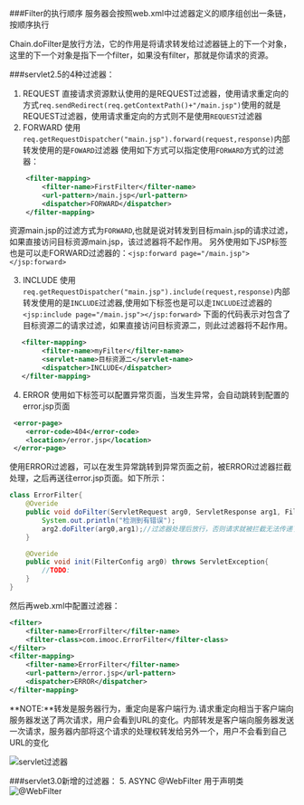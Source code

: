 ###Filter的执行顺序
服务器会按照web.xml中过滤器定义的顺序组创出一条链，按顺序执行

Chain.doFilter是放行方法，它的作用是将请求转发给过滤器链上的下一个对象，这里的下一个对象是指下一个filter，如果没有filter，那就是你请求的资源。


###servlet2.5的4种过滤器：

1. REQUEST
直接请求资源默认使用的是REQUEST过滤器，使用请求重定向的方式`req.sendRedirect(req.getContextPath()+"/main.jsp")`使用的就是REQUEST过滤器，使用请求重定向的方式则不是使用`REQUEST`过滤器
2. FORWARD
使用`req.getRequestDispatcher("main.jsp").forward(request,response)`内部转发使用的是`FOWARD`过滤器
使用如下方式可以指定使用`FORWARD`方式的过滤器：

```xml
    <filter-mapping>
        <filter-name>FirstFilter</filter-name>
        <url-pattern>/main.jsp</url-pattern>
        <dispatcher>FORWARD</dispatcher>
    </filter-mapping>
```
资源main.jsp的过滤方式为`FORWARD`,也就是说对转发到目标main.jsp的请求过滤，如果直接访问目标资源main.jsp，该过滤器将不起作用。
另外使用如下JSP标签也是可以走FORWARD过滤器的：`<jsp:forward page="/main.jsp"></jsp:forward>`

3. INCLUDE
使用`req.getRequestDispatcher("main.jsp").include(request,response)`内部转发使用的是`INCLUDE`过滤器,使用如下标签也是可以走`INCLUDE`过滤器的`<jsp:include page="/main.jsp"></jsp:forward>`
下面的代码表示对包含了目标资源二的请求过滤，如果直接访问目标资源二，则此过滤器将不起作用。

```xml
   <filter-mapping>  
        <filter-name>myFilter</filter-name> 
        <servlet-name>目标资源二</servlet-name> 
        <dispatcher>INCLUDE</dispatcher> 
   </filter-mapping>
```
4. ERROR 
使用如下标签可以配置异常页面，当发生异常，会自动跳转到配置的error.jsp页面

```xml
 <error-page> 
    <error-code>404</error-code> 
    <location>/error.jsp</location> 
 </error-page>
```

使用ERROR过滤器，可以在发生异常跳转到异常页面之前，被ERROR过滤器拦截处理，之后再送往error.jsp页面。如下所示：

```java
class ErrorFilter{
    @Overide
    public void doFilter(ServletRequest arg0, ServletResponse arg1, FilterChain arg2){
        System.out.println("检测到有错误");
        arg2.doFilter(arg0,arg1);//过滤器处理后放行，否则请求就被拦截无法传递了
    }

    @Overide
    public void init(FilterConfig arg0) throws ServletException{
        //TODO:
    }
}
```
然后再web.xml中配置过滤器：

```xml
<filter>
    <filter-name>ErrorFilter</filter-name>
    <filter-class>com.imooc.ErrorFilter</filter-class>
</filter>
<filter-mapping>
    <filter-name>ErrorFilter</filter-name>
    <url-pattern>/error.jsp</url-pattern>
    <dispatcher>ERROR</dispatcher>
</filter-mapping>
```
**NOTE:**转发是服务器行为，重定向是客户端行为.请求重定向相当于客户端向服务器发送了两次请求，用户会看到URL的变化。内部转发是客户端向服务器发送一次请求，服务器内部将这个请求的处理权转发给另外一个，用户不会看到自己URL的变化

![servlet过滤器](http://7xniym.com1.z0.glb.clouddn.com/servlet%20filter.png)

###servlet3.0新增的过滤器：
5. ASYNC
@WebFilter 用于声明类
![@WebFilter](http://7xniym.com1.z0.glb.clouddn.com/WebFilter.png)

